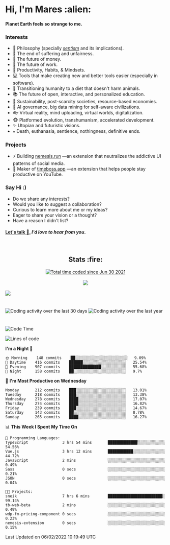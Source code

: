 <h1>Hi, I'm Mares :alien:</h1>

#### Planet Earth feels so strange to me.

### **Interests**

- 🌊 Philosophy (specially [_sentism_][sentismmedium] and its implications).
- 🎯 The end of suffering and unfairness.
- 💸 The future of money.
- 💼 The future of work.
- 🧠 Productivity, Habits, & Mindsets.
- 💻 Tools that make creating new and better tools easier (especially in software).
- 🥗 Transitioning humanity to a diet that doesn't harm animals.
- 📚 The future of open, interactive, and personalized education.
- 🌱 Sustainability, post-scarcity societies, resource-based economies.
- 🤖 AI governance, big data mining for self-aware civilizations.
- 👓 Virtual reality, mind uploading, virtual worlds, digitalization.
- 🐵 Platformed evolution, transhumanism, accelerated development.
- ✨ Utopian and futuristic visions.
- 💀 Death, euthanasia, sentience, nothingness, definitive ends.


### **Projects**

- ⚡ Building [nemesis.run](https://nemesis.run) —an extension that neutralizes the addictive UI patterns of social media.
- 💎 Maker of [timeboss.app](https://timeboss.app) —an extension that helps people stay productive on YouTube.


### **Say Hi :)**

- Do we share any interests?
- Would you like to suggest a collaboration?
- Curious to learn more about me or my ideas?
- Eager to share your vision or a thought?
- Have a reason I didn't list?

#### [Let's talk :wave:.](mailto:mareszhar@gmail.com) _I'd love to hear from you_.

[sentismmedium]: https://medium.com/@mareszhar/born-a-prisoner-a-reflection-about-life-its-struggles-and-a-plan-to-escape-d8566ce9b026

<br>

<h2 align="center">Stats :fire:</h2>

<div align="center">
  <a href="https://wakatime.com/@cfdc0e0d-4860-4b62-9ff0-cb659185525e">
    <img src="https://wakatime.com/badge/user/cfdc0e0d-4860-4b62-9ff0-cb659185525e.svg" alt="Total time coded since Jun 30 2021" />
  </a>
</div>

<br>

<!-- 
Add or remove this: 
&dates=B1AAB3FF 
...or this...
&date_format=M%20j%5B%2C%20Y%5D
from the *streak stats URL below* if they get bugged and aren't updating: 
-->

<div align="center">
  <img src="https://github-readme-streak-stats.herokuapp.com?user=mareszhar&theme=black-ice&hide_border=true&stroke=FFFFFF15&ring=DF8FFE&fire=DF8FFE&currStreakLabel=DF8FFE&background=1A232A&currStreakNum=86FFAB&dates=B1AAB3FF&date_format=M%20j%5B%2C%20Y%5D">
</div>

<br>

<img src="https://activity-graph.herokuapp.com/graph?username=mareszhar&theme=nord&bg_color=00000000&color=979797&line=DF8FFE&point=00000000&area=true&hide_border=true">

<br>

<h1></h1>

<img src="https://wakatime.com/share/@mares/5df0ff02-9c79-41b4-b540-51dc9c65a57b.svg" alt="Coding activity over the last 30 days" />
<img src="https://wakatime.com/share/@mares/ea89ba71-f374-40af-930c-e0655909fe37.svg" alt="Coding activity over the last year" />

<h1></h1>

<!--START_SECTION:waka-->
![Code Time](http://img.shields.io/badge/Code%20Time-470%20hrs%2051%20mins-blue)

![Lines of code](https://img.shields.io/badge/From%20Hello%20World%20I%27ve%20Written-124%20Thousand%20lines%20of%20code-blue)

**I'm a Night 🦉** 

```text
🌞 Morning    148 commits    ██░░░░░░░░░░░░░░░░░░░░░░░   9.09% 
🌆 Daytime    416 commits    ██████░░░░░░░░░░░░░░░░░░░   25.54% 
🌃 Evening    907 commits    ██████████████░░░░░░░░░░░   55.68% 
🌙 Night      158 commits    ██░░░░░░░░░░░░░░░░░░░░░░░   9.7%

```
📅 **I'm Most Productive on Wednesday** 

```text
Monday       212 commits    ███░░░░░░░░░░░░░░░░░░░░░░   13.01% 
Tuesday      218 commits    ███░░░░░░░░░░░░░░░░░░░░░░   13.38% 
Wednesday    278 commits    ████░░░░░░░░░░░░░░░░░░░░░   17.07% 
Thursday     274 commits    ████░░░░░░░░░░░░░░░░░░░░░   16.82% 
Friday       239 commits    ███░░░░░░░░░░░░░░░░░░░░░░   14.67% 
Saturday     143 commits    ██░░░░░░░░░░░░░░░░░░░░░░░   8.78% 
Sunday       265 commits    ████░░░░░░░░░░░░░░░░░░░░░   16.27%

```


📊 **This Week I Spent My Time On** 

```text
💬 Programming Languages: 
TypeScript               3 hrs 54 mins       █████████████░░░░░░░░░░░░   54.56% 
Vue.js                   3 hrs 12 mins       ███████████░░░░░░░░░░░░░░   44.72% 
JavaScript               2 mins              ░░░░░░░░░░░░░░░░░░░░░░░░░   0.49% 
Sass                     0 secs              ░░░░░░░░░░░░░░░░░░░░░░░░░   0.21% 
JSON                     0 secs              ░░░░░░░░░░░░░░░░░░░░░░░░░   0.04%

🐱‍💻 Projects: 
sneik                    7 hrs 6 mins        ████████████████████████░   99.14% 
tb-web-beta              2 mins              ░░░░░░░░░░░░░░░░░░░░░░░░░   0.49% 
wdp-fm-pricing-component 0 secs              ░░░░░░░░░░░░░░░░░░░░░░░░░   0.23% 
nemesis-extension        0 secs              ░░░░░░░░░░░░░░░░░░░░░░░░░   0.15%

```


 Last Updated on 06/02/2022 10:19:49 UTC
<!--END_SECTION:waka-->
